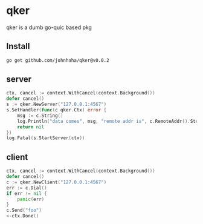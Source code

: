 # qker

qker is a dumb go-quic based pkg

## Install

```bash
go get github.com/johnhaha/qker@v0.0.2
```

## server

```go
ctx, cancel := context.WithCancel(context.Background())
defer cancel()
s := qker.NewServer("127.0.0.1:4567")
s.SetHandler(func(c qker.Ctx) error {
    msg := c.String()
    log.Println("data comes", msg, "remote addr is", c.RemoteAddr().String())
    return nil
})
log.Fatal(s.StartServer(ctx))
```

## client

```go
ctx, cancel := context.WithCancel(context.Background())
defer cancel()
c := qker.NewClient("127.0.0.1:4567")
err := c.Dial()
if err != nil {
    panic(err)
}
c.Send("foo")
<-ctx.Done()
```
